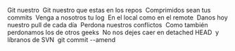 Git nuestro 
Git nuestro que estas en los repos  Comprimidos sean tus commits 
Venga a nosotros tu log 
En el local como en el remote 
Danos hoy nuestro pull de cada día 
Perdona nuestros conflictos 
Como también perdonamos los de otros geeks  No nos dejes caer en detached HEAD 
y líbranos de SVN 
git commit --amend
